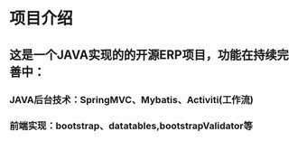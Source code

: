 项目介绍
===================================
这是一个JAVA实现的的开源ERP项目，功能在持续完善中：
-----------------------------------
### JAVA后台技术：SpringMVC、Mybatis、Activiti(工作流)
### 前端实现：bootstrap、datatables,bootstrapValidator等



